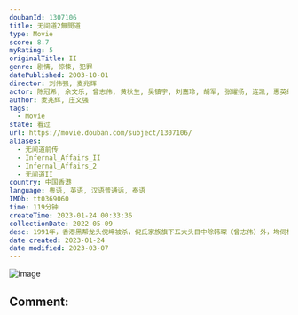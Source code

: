 ```yaml
---
doubanId: 1307106
title: 无间道2無間道
type: Movie
score: 8.7
myRating: 5
originalTitle: II
genre: 剧情, 惊悚, 犯罪
datePublished: 2003-10-01
director: 刘伟强, 麦兆辉
actor: 陈冠希, 余文乐, 曾志伟, 黄秋生, 吴镇宇, 刘嘉玲, 胡军, 张耀扬, 连凯, 惠英红, 廖启智, 张同祖, 方平, 敖志君, 黄岳泰, 陈德森, 赵颂茹, 叶世品, 郑斌辉, 许金峰, 陈望华, 尹志强, 傅嘉莉, 段伟伦, 林仲岐, 金来群, 黄锐生, 张碧珊, 刘宗基, 王文成, 张旭燊, 林国杰, 雷小明, 里卡多·马姆多, 布兰登·雷亚, 李霆锋, 阎青妤, 龙比意, 吴廷烨, 林威, 张颕康, 林富伟, 邓泰和, 戴豪辉, 戚务振
author: 麦兆辉, 庄文强
tags:
  - Movie
state: 看过
url: https://movie.douban.com/subject/1307106/
aliases:
  - 无间道前传
  - Infernal_Affairs_II
  - Infernal_Affairs_2
  - 无间道II
country: 中国香港
language: 粤语, 英语, 汉语普通话, 泰语
IMDb: tt0369060
time: 119分钟
createTime: 2023-01-24 00:33:36
collectionDate: 2022-05-09
desc: 1991年，香港黑帮龙头倪坤被杀，倪氏家族旗下五大头目中除韩琛（曾志伟）外，均伺机背叛发难，不料却被倪家不起眼的第二代倪永孝（吴镇宇）不费一兵一卒牵制，此举引来重案祖督察黄志诚（黄秋生）的戒心，使其派...
date created: 2023-01-24
date modified: 2023-03-07
---
```


![image](p958008320.jpg)

Comment:
---
